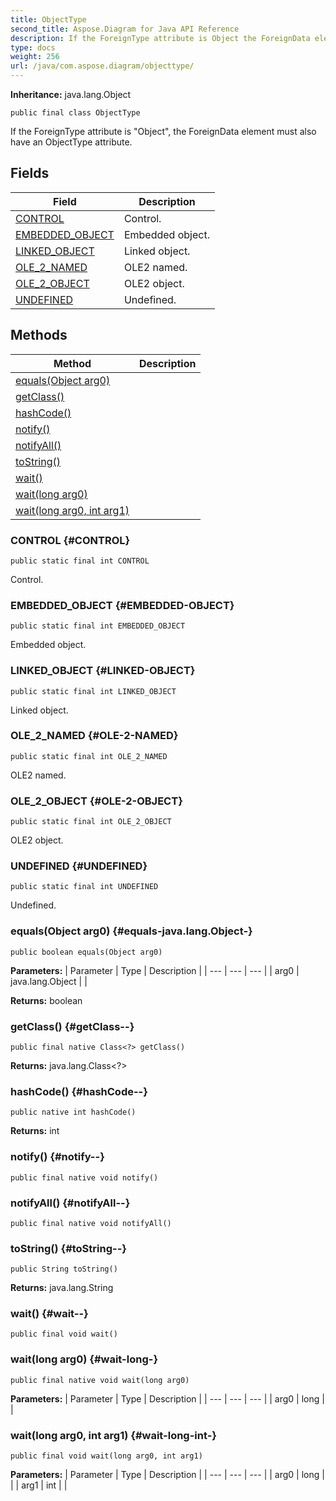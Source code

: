```yaml
---
title: ObjectType
second_title: Aspose.Diagram for Java API Reference
description: If the ForeignType attribute is Object the ForeignData element must also have an ObjectType attribute.
type: docs
weight: 256
url: /java/com.aspose.diagram/objecttype/
---
```


**Inheritance:**
java.lang.Object
```
public final class ObjectType
```

If the ForeignType attribute is "Object", the ForeignData element must also have an ObjectType attribute.
## Fields

| Field | Description |
| --- | --- |
| [CONTROL](#CONTROL) | Control. |
| [EMBEDDED_OBJECT](#EMBEDDED-OBJECT) | Embedded object. |
| [LINKED_OBJECT](#LINKED-OBJECT) | Linked object. |
| [OLE_2_NAMED](#OLE-2-NAMED) | OLE2 named. |
| [OLE_2_OBJECT](#OLE-2-OBJECT) | OLE2 object. |
| [UNDEFINED](#UNDEFINED) | Undefined. |
## Methods

| Method | Description |
| --- | --- |
| [equals(Object arg0)](#equals-java.lang.Object-) |  |
| [getClass()](#getClass--) |  |
| [hashCode()](#hashCode--) |  |
| [notify()](#notify--) |  |
| [notifyAll()](#notifyAll--) |  |
| [toString()](#toString--) |  |
| [wait()](#wait--) |  |
| [wait(long arg0)](#wait-long-) |  |
| [wait(long arg0, int arg1)](#wait-long-int-) |  |
### CONTROL {#CONTROL}
```
public static final int CONTROL
```


Control.

### EMBEDDED_OBJECT {#EMBEDDED-OBJECT}
```
public static final int EMBEDDED_OBJECT
```


Embedded object.

### LINKED_OBJECT {#LINKED-OBJECT}
```
public static final int LINKED_OBJECT
```


Linked object.

### OLE_2_NAMED {#OLE-2-NAMED}
```
public static final int OLE_2_NAMED
```


OLE2 named.

### OLE_2_OBJECT {#OLE-2-OBJECT}
```
public static final int OLE_2_OBJECT
```


OLE2 object.

### UNDEFINED {#UNDEFINED}
```
public static final int UNDEFINED
```


Undefined.

### equals(Object arg0) {#equals-java.lang.Object-}
```
public boolean equals(Object arg0)
```




**Parameters:**
| Parameter | Type | Description |
| --- | --- | --- |
| arg0 | java.lang.Object |  |

**Returns:**
boolean
### getClass() {#getClass--}
```
public final native Class<?> getClass()
```




**Returns:**
java.lang.Class<?>
### hashCode() {#hashCode--}
```
public native int hashCode()
```




**Returns:**
int
### notify() {#notify--}
```
public final native void notify()
```




### notifyAll() {#notifyAll--}
```
public final native void notifyAll()
```




### toString() {#toString--}
```
public String toString()
```




**Returns:**
java.lang.String
### wait() {#wait--}
```
public final void wait()
```




### wait(long arg0) {#wait-long-}
```
public final native void wait(long arg0)
```




**Parameters:**
| Parameter | Type | Description |
| --- | --- | --- |
| arg0 | long |  |

### wait(long arg0, int arg1) {#wait-long-int-}
```
public final void wait(long arg0, int arg1)
```




**Parameters:**
| Parameter | Type | Description |
| --- | --- | --- |
| arg0 | long |  |
| arg1 | int |  |

